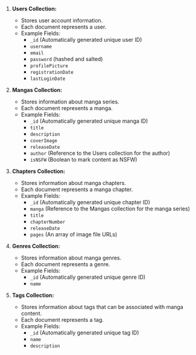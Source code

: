 1. **Users Collection:**
   - Stores user account information.
   - Each document represents a user.
   - Example Fields:
     - `_id` (Automatically generated unique user ID)
     - `username`
     - `email`
     - `password` (hashed and salted)
     - `profilePicture`
     - `registrationDate`
     - `lastLoginDate`

2. **Mangas Collection:**
   - Stores information about manga series.
   - Each document represents a manga.
   - Example Fields:
     - `_id` (Automatically generated unique manga ID)
     - `title`
     - `description`
     - `coverImage`
     - `releaseDate`
     - `author` (Reference to the Users collection for the author)
     - `isNSFW` (Boolean to mark content as NSFW)

3. **Chapters Collection:**
   - Stores information about manga chapters.
   - Each document represents a manga chapter.
   - Example Fields:
     - `_id` (Automatically generated unique chapter ID)
     - `manga` (Reference to the Mangas collection for the manga series)
     - `title`
     - `chapterNumber`
     - `releaseDate`
     - `pages` (An array of image file URLs)

4. **Genres Collection:**
   - Stores information about manga genres.
   - Each document represents a genre.
   - Example Fields:
     - `_id` (Automatically generated unique genre ID)
     - `name`

5. **Tags Collection:**
   - Stores information about tags that can be associated with manga content.
   - Each document represents a tag.
   - Example Fields:
     - `_id` (Automatically generated unique tag ID)
     - `name`
     - `description`